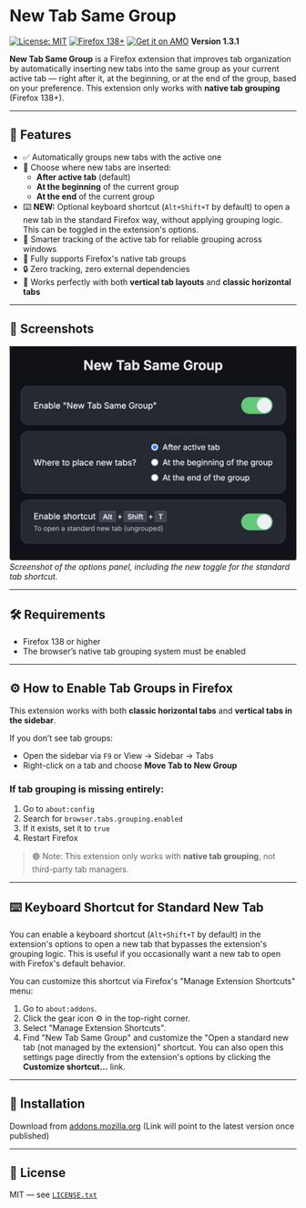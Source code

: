 # New Tab Same Group

[![License: MIT](https://img.shields.io/badge/license-MIT-blue.svg)](LICENSE.txt)
[![Firefox 138+](https://img.shields.io/badge/firefox-138%2B-orange)](https://addons.mozilla.org/en-US/firefox/addon/new-tab-same-group/)
[![Get it on AMO](https://img.shields.io/amo/v/new-tab-same-group?label=Get%20on%20AMO)](https://addons.mozilla.org/en-US/firefox/addon/new-tab-same-group/)
**Version 1.3.1**

**New Tab Same Group** is a Firefox extension that improves tab organization by automatically inserting new tabs into the same group as your current active tab — right after it, at the beginning, or at the end of the group, based on your preference.
This extension only works with **native tab grouping** (Firefox 138+).

---

## 🚀 Features

- ✅ Automatically groups new tabs with the active one
- 🎯 Choose where new tabs are inserted:
  - **After active tab** (default)
  - **At the beginning** of the current group
  - **At the end** of the current group
- ⌨️ **NEW:** Optional keyboard shortcut (`Alt+Shift+T` by default) to open a new tab in the standard Firefox way, without applying grouping logic. This can be toggled in the extension's options.
- 🧠 Smarter tracking of the active tab for reliable grouping across windows
- 🖤 Fully supports Firefox's native tab groups
- 🔒 Zero tracking, zero external dependencies
- 🧩 Works perfectly with both **vertical tab layouts** and **classic horizontal tabs**

---

## 📸 Screenshots

![Options page screenshot](images/new-tab-same-group-capture-2.jpg)
*Screenshot of the options panel, including the new toggle for the standard tab shortcut.*

---

## 🛠 Requirements

- Firefox 138 or higher
- The browser’s native tab grouping system must be enabled

---

## ⚙️ How to Enable Tab Groups in Firefox

This extension works with both **classic horizontal tabs** and **vertical tabs in the sidebar**.

If you don’t see tab groups:

- Open the sidebar via `F9` or View → Sidebar → Tabs
- Right-click on a tab and choose **Move Tab to New Group**

### If tab grouping is missing entirely:

1. Go to `about:config`
2. Search for `browser.tabs.grouping.enabled`
3. If it exists, set it to `true`
4. Restart Firefox

> 🟣 Note: This extension only works with **native tab grouping**, not third-party tab managers.

---

## ⌨️ Keyboard Shortcut for Standard New Tab

You can enable a keyboard shortcut (`Alt+Shift+T` by default) in the extension's options to open a new tab that bypasses the extension's grouping logic. This is useful if you occasionally want a new tab to open with Firefox's default behavior.

You can customize this shortcut via Firefox's "Manage Extension Shortcuts" menu:
1. Go to `about:addons`.
2. Click the gear icon ⚙️ in the top-right corner.
3. Select "Manage Extension Shortcuts".
4. Find "New Tab Same Group" and customize the "Open a standard new tab (not managed by the extension)" shortcut.
   You can also open this settings page directly from the extension's options by clicking the **Customize shortcut…** link.

---

## 🧩 Installation

Download from [addons.mozilla.org](https://addons.mozilla.org/en-US/firefox/addon/new-tab-same-group/) (Link will point to the latest version once published)

---

## 📝 License

MIT — see [`LICENSE.txt`](LICENSE.txt)
